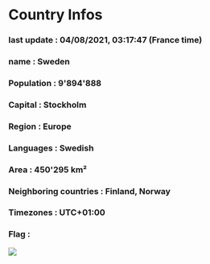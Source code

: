 # Country  Infos
### last update : 04/08/2021, 03:17:47 (France time)

### name : Sweden
### Population : 9'894'888
### Capital : Stockholm
### Region : Europe
### Languages : Swedish
### Area : 450'295 km²
### Neighboring countries : Finland, Norway
### Timezones : UTC+01:00

### Flag :
![](https://restcountries.eu/data/swe.svg)